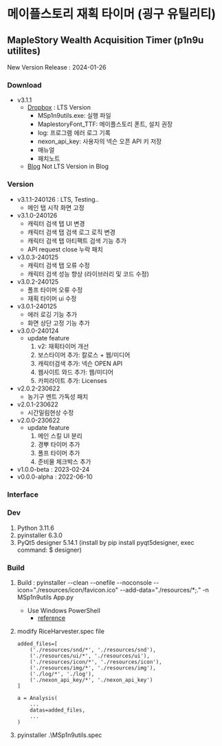 # 메이플스토리 재획 타이머 (굉구 유틸리티)

## MapleStory Wealth Acquisition Timer (p1n9u utilites)

New Version Release : 2024-01-26

### Download

- v3.1.1
    - [Dropbox](https://www.dropbox.com/scl/fi/99ue6bm2jw7bxz0dyni7p/_240126.zip?rlkey=apcw386sdtklmx0x4hxj4bpbg&dl=0) : LTS Version
        - MSp1n9utils.exe: 실행 파일
        - MaplestoryFont_TTF: 메이플스토리 폰트, 설치 권장
        - log: 프로그램 에러 로그 기록
        - nexon_api_key: 사용자의 넥슨 오픈 API 키 저장
        - 매뉴얼
        - 패치노트
    - [Blog](https://p1n9u.com) Not LTS Version in Blog

### Version

- v3.1.1-240126 : LTS, Testing..
    - 메인 탭 시작 화면 고정
- v3.1.0-240126
    - 캐릭터 검색 탭 UI 변경
    - 캐릭터 검색 탭 검색 로그 로직 변경
    - 캐릭터 검색 탭 아티팩트 검색 기능 추가
    - API request close 누락 패치 
- v3.0.3-240125
    - 캐릭터 검색 탭 오류 수정
    - 캐릭터 검색 성능 향상 (라이브러리 및 코드 수정)
- v3.0.2-240125
    - 폴프 타이머 오류 수정
    - 재획 타이머 ui 수정
- v3.0.1-240125 
    - 에러 로깅 기능 추가
    - 화면 상단 고정 기능 추가
- v3.0.0-240124
    - update feature
        1. v2: 재획타이머 개선
        2. 보스타이머 추가: 칼로스 + 웹/미디어
        3. 캐릭터검색 추가: 넥슨 OPEN API
        4. 웹사이트 와드 추가: 웹/미디어
        5. 카피라이트 추가: Licenses
- v2.0.2-230622
    - 농기구 멘트 가독성 패치
- v2.0.1-230622
    - 시간밀림현상 수정
- v2.0.0-230622
    - update feature
        1. 메인 스킬 UI 분리
        2. 경뿌 타이머 추가
        3. 폴프 타이머 추가
        4. 준비물 체크박스 추가
- v1.0.0-beta : 2023-02-24
- v0.0.0-alpha : 2022-06-10


### Interface


### Dev

1. Python 3.11.6
2. pyinstaller 6.3.0
3. PyQt5 designer 5.14.1 (install by pip install pyqt5designer, exec command: $ designer)


### Build


1. Build : pyinstaller --clean --onefile --noconsole --icon="./resources/icon/favicon.ico" --add-data="./resources/*;." -n MSp1n9utils App.py

    - Use Windows PowerShell
        - [reference](https://flytrap.tistory.com/entry/pyinstaller-%EC%9A%A9%EB%9F%89-%EC%A4%84%EC%9D%B4%EB%8A%94-%EB%B0%A9%EB%B2%95-230MB-36MB)

2. modify RiceHarvester.spec file

    ```
    added_files=[
        ('./resources/snd/*', './resources/snd'),
        ('./resources/ui/*', './resources/ui'),
        ('./resources/icon/*', './resources/icon'),
        ('./resources/img/*', './resources/img'),
        ('./log/*', './log'),
        ('./nexon_api_key/*', './nexon_api_key')
    ]

    a = Analysis(
        ...
        datas=added_files,
        ...
    )
    ```

3. pyinstaller .\MSp1n9utils.spec
